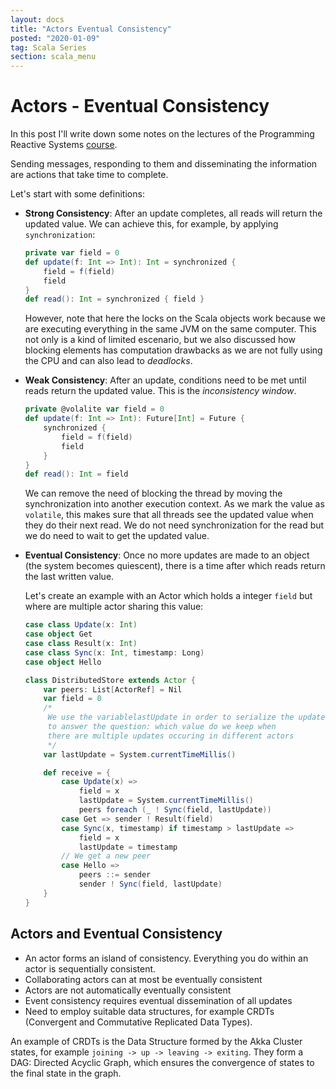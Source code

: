 ```yaml
---
layout: docs
title: "Actors Eventual Consistency"
posted: "2020-01-09"
tag: Scala Series
section: scala_menu
---
```


# Actors - Eventual Consistency

In this post I'll write down some notes on the lectures of the Programming Reactive Systems [course](https://www.edx.org/course/programming-reactive-systems).

Sending messages, responding to them and disseminating the information are actions that take time to complete.

Let's start with some definitions:

* **Strong Consistency**: After an update completes, all reads will return the updated value. We can achieve this, for example, by applying `synchronization`:

    ```scala
    private var field = 0
    def update(f: Int => Int): Int = synchronized {
        field = f(field)
        field
    }
    def read(): Int = synchronized { field }
    ```

    However, note that here the locks on the Scala objects work because we are executing everything in the same JVM on the same computer. This not only is a kind of limited escenario, but we also discussed how blocking elements has computation drawbacks as we are not fully using the CPU and can also lead to *deadlocks*.

* **Weak Consistency**: After an update, conditions need to be met until reads return the updated value. This is the *inconsistency window*.

    ```scala
    private @volalite var field = 0
    def update(f: Int => Int): Future[Int] = Future {
        synchronized {
            field = f(field)
            field
        }
    }
    def read(): Int = field
    ```

    We can remove the need of blocking the thread by moving the synchronization into another execution context. As we mark the value as `volatile`, this makes sure that all threads see the updated value when they do their next read. We do not need synchronization for the read but we do need to wait to get the updated value.

* **Eventual Consistency**: Once no more updates are made to an object (the system becomes quiescent), there is a time after which reads return the last written value.

    Let's create an example with an Actor which holds a integer `field` but where are multiple actor sharing this value:

    ```scala
    case class Update(x: Int)
    case object Get
    case class Result(x: Int)
    case class Sync(x: Int, timestamp: Long)
    case object Hello

    class DistributedStore extends Actor {
        var peers: List[ActorRef] = Nil
        var field = 0
        /* 
         We use the variablelastUpdate in order to serialize the updates:
         to answer the question: which value do we keep when
         there are multiple updates occuring in different actors
         */
        var lastUpdate = System.currentTimeMillis()

        def receive = {
            case Update(x) =>
                field = x
                lastUpdate = System.currentTimeMillis()
                peers foreach (_ ! Sync(field, lastUpdate))
            case Get => sender ! Result(field)
            case Sync(x, timestamp) if timestamp > lastUpdate =>
                field = x
                lastUpdate = timestamp
            // We get a new peer
            case Hello =>
                peers ::= sender
                sender ! Sync(field, lastUpdate)
        }
    }
    ```

## Actors and Eventual Consistency

* An actor forms an island of consistency. Everything you do within an actor is sequentially consistent.
* Collaborating actors can at most be eventually consistent
* Actors are not automatically eventually consistent
* Event consistency requires eventual dissemination of all updates
* Need to employ suitable data structures, for example CRDTs (Convergent and Commutative Replicated Data Types).

An example of CRDTs is the Data Structure formed by the Akka Cluster states, for example `joining -> up -> leaving -> exiting`. They form a DAG: Directed Acyclic Graph, which ensures the convergence of states to the final state in the graph.
